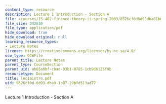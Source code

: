 ```yaml
---
content_type: resource
description: Lecture 1 Introduction - Section A
file: /courses/15-402-finance-theory-ii-spring-2003/8526cf0d6d93dba01b0729bfd513ad77_lec1aintro.pdf
file_size: 242630
file_type: application/pdf
hide_download: true
hide_download_original: null
learning_resource_types:
- Lecture Notes
license: https://creativecommons.org/licenses/by-nc-sa/4.0/
ocw_type: OCWFile
parent_title: Lecture Notes
parent_type: CourseSection
parent_uid: ab65a0bf-cbad-03b1-0785-1cb9d6125f9b
resourcetype: Document
title: lec1aintro.pdf
uid: 8526cf0d-6d93-dba0-1b07-29bfd513ad77
---
```

Lecture 1 Introduction - Section A